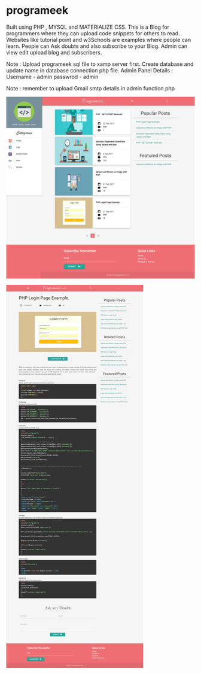 # programeek
Built using PHP , MYSQL and MATERIALIZE CSS. This is a Blog for programmers where they can upload code snippets for others to read. Websites like tutorial point and w3Schools are examples where people can learn. People can Ask doubts and also subscribe to your Blog. Admin can view edit upload blog and subscribers.

Note : Upload programeek sql file to xamp server first. Create database and update name in database connection php file.
Admin Panel Details : 
Username - admin
passwrod - admin

Note : remember to upload Gmail smtp details in admin function.php

![alt tag](https://github.com/rahul-connect/programeek/blob/master/Home%20Page%20Image.png?raw=true "Description goes here")

![alt tag](https://github.com/rahul-connect/programeek/blob/master/Blog%20Post%20Image.png?raw=true "Description goes here")

